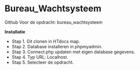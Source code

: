 # Bureau_Wachtsysteem
 Github Voor de opdracht: bureau_wachtsysteem


**Installatie**

- Stap 1. Git clonen in HTdocs map.
- Stap 2. Database installeren in phpmyadmin.
- Stap 3. Connect.php updaten met eigen database gegevens.
- Stap 4. Typ URL: Localhost.
- Stap 5. Selecteer de opdracht.